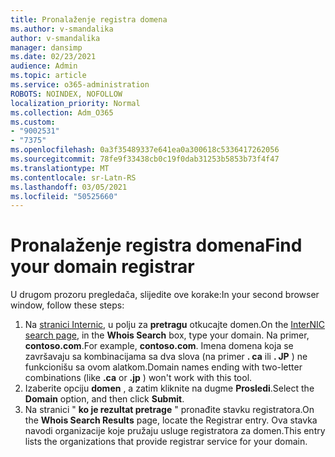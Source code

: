 ```yaml
---
title: Pronalaženje registra domena
ms.author: v-smandalika
author: v-smandalika
manager: dansimp
ms.date: 02/23/2021
audience: Admin
ms.topic: article
ms.service: o365-administration
ROBOTS: NOINDEX, NOFOLLOW
localization_priority: Normal
ms.collection: Adm_O365
ms.custom:
- "9002531"
- "7375"
ms.openlocfilehash: 0a3f35489337e641ea0a300618c5336417262056
ms.sourcegitcommit: 78fe9f33438cb0c19f0dab31253b5853b73f4f47
ms.translationtype: MT
ms.contentlocale: sr-Latn-RS
ms.lasthandoff: 03/05/2021
ms.locfileid: "50525660"
---
```

# <a name="find-your-domain-registrar"></a><span data-ttu-id="8785f-102">Pronalaženje registra domena</span><span class="sxs-lookup"><span data-stu-id="8785f-102">Find your domain registrar</span></span>

<span data-ttu-id="8785f-103">U drugom prozoru pregledača, slijedite ove korake:</span><span class="sxs-lookup"><span data-stu-id="8785f-103">In your second browser window, follow these steps:</span></span>

1. <span data-ttu-id="8785f-104">Na [stranici Internic](https://lookup.icann.org/), u polju za **pretragu** otkucajte domen.</span><span class="sxs-lookup"><span data-stu-id="8785f-104">On the [InterNIC search page](https://lookup.icann.org/), in the **Whois Search** box, type your domain.</span></span> <span data-ttu-id="8785f-105">Na primer, **contoso.com**.</span><span class="sxs-lookup"><span data-stu-id="8785f-105">For example, **contoso.com**.</span></span> <span data-ttu-id="8785f-106">Imena domena koja se završavaju sa kombinacijama sa dva slova (na primer **. ca** ili **. JP** ) ne funkcionišu sa ovom alatkom.</span><span class="sxs-lookup"><span data-stu-id="8785f-106">Domain names ending with two-letter combinations (like **.ca** or **.jp** ) won't work with this tool.</span></span>
2. <span data-ttu-id="8785f-107">Izaberite opciju **domen** , a zatim kliknite na dugme **Prosledi**.</span><span class="sxs-lookup"><span data-stu-id="8785f-107">Select the **Domain** option, and then click **Submit**.</span></span>
3. <span data-ttu-id="8785f-108">Na stranici " **ko je rezultat pretrage** " pronađite stavku registratora.</span><span class="sxs-lookup"><span data-stu-id="8785f-108">On the **Whois Search Results** page, locate the Registrar entry.</span></span> <span data-ttu-id="8785f-109">Ova stavka navodi organizacije koje pružaju usluge registratora za domen.</span><span class="sxs-lookup"><span data-stu-id="8785f-109">This entry lists the organizations that provide registrar service for your domain.</span></span>
